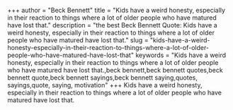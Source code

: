 +++
author = "Beck Bennett"
title = "Kids have a weird honesty, especially in their reaction to things where a lot of older people who have matured have lost that."
description = "the best Beck Bennett Quote: Kids have a weird honesty, especially in their reaction to things where a lot of older people who have matured have lost that."
slug = "kids-have-a-weird-honesty-especially-in-their-reaction-to-things-where-a-lot-of-older-people-who-have-matured-have-lost-that"
keywords = "Kids have a weird honesty, especially in their reaction to things where a lot of older people who have matured have lost that.,beck bennett,beck bennett quotes,beck bennett quote,beck bennett sayings,beck bennett saying,quotes, sayings,quote, saying, motivation"
+++
Kids have a weird honesty, especially in their reaction to things where a lot of older people who have matured have lost that.
